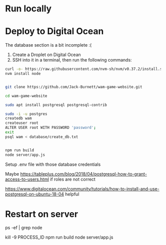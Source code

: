 # Run locally

# Deploy to Digital Ocean

The database section is a bit incomplete :(

1. Create a Droplet on Digital Ocean
2. SSH into it in a terminal, then run the following commands:

```bash
curl -o- https://raw.githubusercontent.com/nvm-sh/nvm/v0.37.2/install.sh | bash
nvm install node


git clone https://github.com/Jack-Burnett/wam-game-website.git

cd wam-game-website

sudo apt install postgresql postgresql-contrib

sudo -i -u postgres
createdb wam
createuser root
ALTER USER root WITH PASSWORD 'password';
exit
psql wam < database/create_db.txt


npm run build
node server/app.js
```

Setup .env file with those database credentials

Maybe https://tableplus.com/blog/2018/04/postgresql-how-to-grant-access-to-users.html if roles are not correct

https://www.digitalocean.com/community/tutorials/how-to-install-and-use-postgresql-on-ubuntu-18-04 helpful


# Restart on server

ps -ef | grep node

kill -9 PROCESS_ID
npm run build
node server/app.js